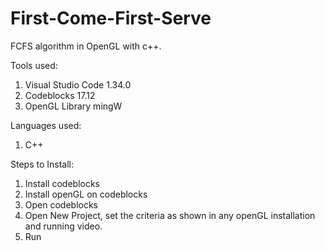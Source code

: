 # First-Come-First-Serve
FCFS algorithm in OpenGL with c++.

Tools used:
1. Visual Studio Code 1.34.0
2. Codeblocks 17.12
3. OpenGL Library mingW

Languages used:
1. C++

Steps to Install:
1. Install codeblocks
2. Install openGL on codeblocks
3. Open codeblocks
4. Open New Project, set the criteria as shown in any openGL installation and running video.
5. Run
